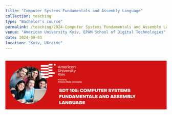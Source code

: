 ```yaml
---
title: "Computer Systems Fundamentals and Assembly Language"
collection: teaching
type: "Bachelor's course"
permalink: /teaching/2024-Computer Systems Fundamentals and Assembly Language
venue: "American University Kyiv, EPAM School of Digital Technologies"
date: 2024-09-01
location: "Kyiv, Ukraine"
---
```

<br/><img src='/images/SDT105.png'>